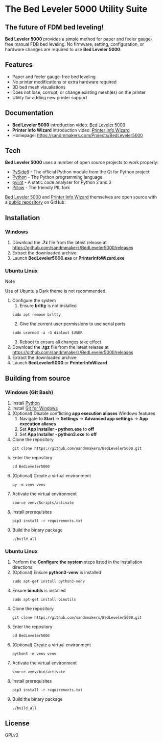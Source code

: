 # The Bed Leveler 5000 Utility Suite
## The future of FDM bed leveling!

**Bed Leveler 5000** provides a simple method for paper and feeler gauge-free manual
FDB bed leveling. No firmware, setting, configuration, or hardware changes are required
to use **Bed Leveler 5000**.

## Features

- Paper and feeler gauge-free bed leveling
- No printer modifications or extra hardware required
- 3D bed mesh visualiations
- Does not lose, corrupt, or change existing mesh(es) on the printer
- Utility for adding new printer support

## Documentation
- **Bed Leveler 5000** introduction video: [Bed Leveler 5000][BedLeveler5000Video]
- **Printer Info Wizard** introduction video: [Printer Info Wizard][PrinterInfoWizardVideo]
- Homepage: https://sandmmakers.com/Projects/BedLeveler5000

## Tech

**Bed Leveler 5000** uses a number of open source projects to work properly:

- [PySide6] - The official Python module from the Qt for Python project
- [Python] - The Python programming language
- [pylint] - A static code analyser for Python 2 and 3
- [Pillow] - The friendly PIL fork

[Bed Leveler 5000][BedLeveler5000] and [Printer Info Wizard][BedLeveler5000] themselves are open source with a [public repository][bedleveler5000] on GitHub.

## Installation
### Windows
1) Download the **.7z** file from the latest release at https://github.com/sandmmakers/BedLeveler5000/releases
2) Extract the downloaded archive
3) Launch **BedLeveler5000.exe** or **PrinterInfoWizard.exe**

### Ubuntu Linux
>[!NOTE]
>Use of Ubuntu's Dark theme is not recommended.

1) Configure the system
    1) Ensure **brltty** is not installed
    ```
    sudo apt remove brltty
    ```
    2) Give the current user permissions to use serial ports
    ```
    sudo usermod -a -G dialout $USER
    ```
    3) Reboot to ensure all changes take effect
2) Download the **.tgz** file from the latest release at https://github.com/sandmmakers/BedLeveler5000/releases
3) Extract the downloaded archive
4) Launch **BedLeveler5000** or **PrinterInfoWizard**

## Building from source
### Windows (Git Bash)
1) Install [Python]
2) Install [Git for Windows]
3) (Optional) Disable conflicting **app execution aliases** Windows features
    1) Navigate to **Start** -> **Settings** -> **Advanced app settings** -> **App execution aliases**
    2) Set **App Installer - python.exe** to **off**
    3) Set **App Installer - python3.exe** to **off**
4) Clone the repository
   ```
   git clone https://github.com/sandmmakers/BedLeveler5000.git
   ```
5) Enter the repository
   ```
   cd BedLeveler5000
   ```
5) (Optional) Create a virtual environment
   ```
   py -m venv venv
   ```
6) Activate the virtual environment
   ```
   source venv/Scripts/activate
   ```
7) Install prerequisites
   ```
   pip3 install -r requirements.txt
   ```
8) Build the binary package
   ```
   ./build_all
   ```

### Ubuntu Linux
1) Perform the **Configure the system** steps listed in the installation directions
2) (Optional) Ensure **python3-venv** is installed
   ```
   sudo apt-get install python3-venv
   ```
2) Ensure **binutils** is installed
   ```
   sudo apt-get install binutils
   ```
2) Clone the repository
   ```
   git clone https://github.com/sandmmakers/BedLeveler5000.git
   ```
3) Enter the repository
   ```
   cd BedLeveler5000
   ```
4) (Optional) Create a virtual environment
   ```
   python3 -m venv venv
   ```
5) Activate the virtual environment
   ```
   source venv/bin/activate
   ```
6) Install prerequisites
   ```
   pip3 install -r requirements.txt
   ```
7) Build the binary package
   ```
   ./build_all
   ```

## License

GPLv3

   [BedLeveler5000]: <https://sandmmakers.com/Projects/BedLeveler5000>
   [git-repo-url]: <https://github.com/sandmmakers/BedLeveler5000.git>
   [BedLeveler5000Video]: <https://youtu.be/j5rzlHdtJAo>
   [PrinterInfoWizardVideo]: <https://youtu.be/vVYRg6_kZsc>
   [PySide6]: <https://pypi.org/project/PySide6>
   [Python]: <https://www.python.org>
   [pylint]: <https://github.com/pylint-dev/pylint>
   [Pillow]: <https://github.com/python-pillow/Pillow>
   [Git for Windows]: <https://gitforwindows.org>